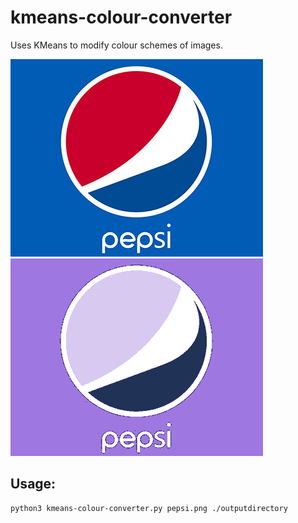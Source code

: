 # kmeans-colour-converter

Uses KMeans to modify colour schemes of images.

![Pepsi original](https://raw.githubusercontent.com/jordanjoewatson/kmeans-colour-converter/main/pepsi.png)
![Pepsi modified](https://raw.githubusercontent.com/jordanjoewatson/kmeans-colour-converter/main/output11.png)

## Usage: 

````
python3 kmeans-colour-converter.py pepsi.png ./outputdirectory
````
